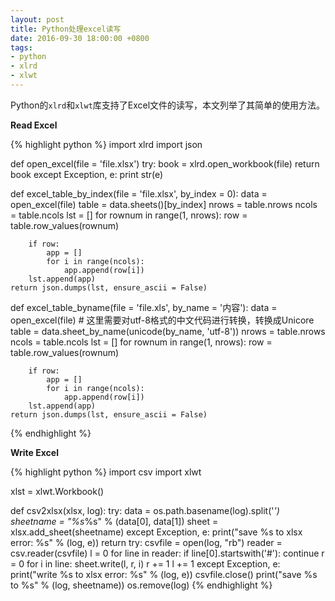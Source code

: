 ```yaml
---
layout: post
title: Python处理excel读写
date: 2016-09-30 18:00:00 +0800
tags:
- python
- xlrd
- xlwt
---
```


Python的`xlrd`和`xlwt`库支持了Excel文件的读写，本文列举了其简单的使用方法。

**Read Excel**

{% highlight python %}
import xlrd
import json

def open_excel(file = 'file.xlsx')
	try:
		book = xlrd.open_workbook(file)
		return book
	except Exception, e:
		print str(e)

def excel_table_by_index(file = 'file.xlsx', by_index = 0):
	data = open_excel(file)
	table = data.sheets()[by_index]
	nrows = table.nrows
	ncols = table.ncols
	lst = []
	for rownum in range(1, nrows):
		row = table.row_values(rownum)

		if row:
			app = []
			for i in range(ncols):
				app.append(row[i])
		lst.append(app)
	return json.dumps(lst, ensure_ascii = False)

def excel_table_byname(file = 'file.xls', by_name = '内容'):
	data = open_excel(file)
	# 这里需要对utf-8格式的中文代码进行转换，转换成Unicore
	table = data.sheet_by_name(unicode(by_name, 'utf-8'))
	nrows = table.nrows
	ncols = table.ncols
	lst = []
	for rownum in range(1, nrows):
		row = table.row_values(rownum)

		if row:
			app = []
			for i in range(ncols):
				app.append(row[i])
		lst.append(app)
	return json.dumps(lst, ensure_ascii = False)
{% endhighlight %}

**Write Excel**

{% highlight python %}
import csv
import xlwt

xlst = xlwt.Workbook()

def csv2xlsx(xlsx, log):
	try:
		data = os.path.basename(log).split('_')
		sheetname = "%s_%s" % (data[0], data[1])
		sheet = xlsx.add_sheet(sheetname)
	except Exception, e:
		print("save %s to xlsx error: %s" % (log, e)) 
		return
	try:
		csvfile = open(log, "rb")
		reader = csv.reader(csvfile)
		l = 0 
		for line in reader:
			if line[0].startswith('#'):
				continue
			r = 0 
			for i in line:
				sheet.write(l, r, i)
				r += 1
			l += 1
	except Exception, e:
		print("write %s to xlsx error: %s" % (log, e)) 
	csvfile.close()
		print("save %s to %s" % (log, sheetname))
	os.remove(log)
{% endhighlight %}
